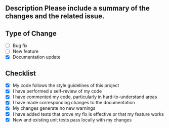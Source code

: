 ## Description Please include a summary of the changes and the related issue.  
## Type of Change 
- [ ] Bug fix
- [ ] New feature
- [x] Documentation update
## Checklist 
- [x] My code follows the style guidelines of this project 
- [x] I have performed a self-review of my code
- [x] I have commented my code, particularly in hard-to-understand areas
- [x] I have made corresponding changes to the documentation
- [x] My changes generate no new warnings
- [x] I have added tests that prove my fix is effective or that my feature works
- [x] New and existing unit tests pass locally with my changes 